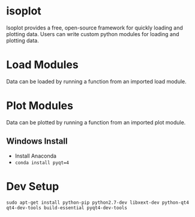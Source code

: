 # isoplot
Isoplot provides a free, open-source framework for quickly loading and plotting data. Users can write custom python modules for loading and plotting data. 

# Load Modules
Data can be loaded by running a function from an imported load module. 

# Plot Modules
Data can be plotted by running a function from an imported plot module.

## Windows Install
 - Install Anaconda
 - ```conda install pyqt=4```

# Dev Setup
```sudo apt-get install python-pip python2.7-dev libxext-dev python-qt4 qt4-dev-tools build-essential pyqt4-dev-tools```
